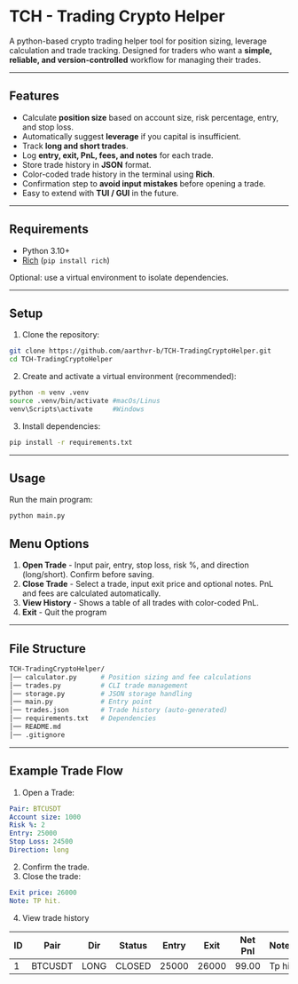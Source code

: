 # TCH - Trading Crypto Helper

A python-based crypto trading helper tool for position sizing, leverage calculation and trade tracking.
Designed for traders who want a **simple, reliable, and version-controlled** workflow for managing their trades.

---

## Features

- Calculate **position size** based on account size, risk percentage, entry, and stop loss.
- Automatically suggest **leverage** if you capital is insufficient.
- Track **long and short trades**.
- Log **entry, exit, PnL, fees, and notes** for each trade.
- Store trade history in **JSON** format.
- Color-coded trade history in the terminal using **Rich**.
- Confirmation step to **avoid input mistakes** before opening a trade.
- Easy to extend with **TUI / GUI** in the future.

--- 

## Requirements

- Python 3.10+
- [Rich](https://pypi.org/project/rich/) (`pip install rich`)

Optional: use a virtual environment to isolate dependencies.

---

## Setup

1. Clone the repository:

```bash
git clone https://github.com/aarthvr-b/TCH-TradingCryptoHelper.git
cd TCH-TradingCryptoHelper
```
2. Create and activate a virtual environment (recommended):

```bash
python -m venv .venv
source .venv/bin/activate #macOs/Linus
venv\Scripts\activate     #Windows
```

3. Install dependencies:

```bash
pip install -r requirements.txt
```

---

## Usage

Run the main program:

```bash
python main.py
```

## Menu Options

1. **Open Trade** - Input pair, entry, stop loss, risk %, and direction (long/short). Confirm before saving.
2. **Close Trade** - Select a trade, input exit price and optional notes. PnL and fees are calculated automatically.
3. **View History** - Shows a table of all trades with color-coded PnL.
4. **Exit** - Quit the program 

---

## File Structure

```bash
TCH-TradingCryptoHelper/
│── calculator.py      # Position sizing and fee calculations
│── trades.py          # CLI trade management
│── storage.py         # JSON storage handling
│── main.py            # Entry point
│── trades.json        # Trade history (auto-generated)
│── requirements.txt   # Dependencies
│── README.md
│── .gitignore
```

---

## Example Trade Flow

1. Open a Trade: 
```yaml
Pair: BTCUSDT
Account size: 1000
Risk %: 2
Entry: 25000
Stop Loss: 24500
Direction: long
```
2. Confirm the trade.
3. Close the trade:
```yaml
Exit price: 26000
Note: TP hit.
```
4. View trade history

ID | Pair    | Dir  | Status | Entry | Exit  | Net Pnl | Notes  
--- | --- | --- | --- | --- | --- | --- | ---
 1  | BTCUSDT | LONG | CLOSED | 25000 | 26000 | 99.00   | Tp hit 
